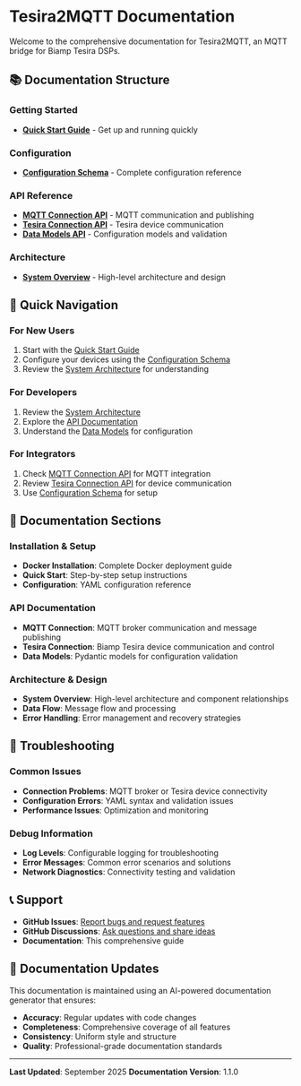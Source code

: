 # Tesira2MQTT Documentation

Welcome to the comprehensive documentation for Tesira2MQTT, an MQTT bridge for Biamp Tesira DSPs.

## 📚 Documentation Structure

### Getting Started
- **[Quick Start Guide](user-guides/quick-start.md)** - Get up and running quickly

### Configuration
- **[Configuration Schema](configuration/config-schema.md)** - Complete configuration reference

### API Reference
- **[MQTT Connection API](api/mqtt-connection.md)** - MQTT communication and publishing
- **[Tesira Connection API](api/tesira-connection.md)** - Tesira device communication
- **[Data Models API](api/models.md)** - Configuration models and validation

### Architecture
- **[System Overview](architecture/system-overview.md)** - High-level architecture and design

## 🚀 Quick Navigation

### For New Users
1. Start with the [Quick Start Guide](user-guides/quick-start.md)
2. Configure your devices using the [Configuration Schema](configuration/config-schema.md)
3. Review the [System Architecture](architecture/system-overview.md) for understanding

### For Developers
1. Review the [System Architecture](architecture/system-overview.md)
2. Explore the [API Documentation](api/)
3. Understand the [Data Models](api/models.md) for configuration

### For Integrators
1. Check [MQTT Connection API](api/mqtt-connection.md) for MQTT integration
2. Review [Tesira Connection API](api/tesira-connection.md) for device communication
3. Use [Configuration Schema](configuration/config-schema.md) for setup

## 📖 Documentation Sections

### Installation & Setup
- **Docker Installation**: Complete Docker deployment guide
- **Quick Start**: Step-by-step setup instructions
- **Configuration**: YAML configuration reference

### API Documentation
- **MQTT Connection**: MQTT broker communication and message publishing
- **Tesira Connection**: Biamp Tesira device communication and control
- **Data Models**: Pydantic models for configuration validation

### Architecture & Design
- **System Overview**: High-level architecture and component relationships
- **Data Flow**: Message flow and processing
- **Error Handling**: Error management and recovery strategies

## 🔧 Troubleshooting

### Common Issues
- **Connection Problems**: MQTT broker or Tesira device connectivity
- **Configuration Errors**: YAML syntax and validation issues
- **Performance Issues**: Optimization and monitoring

### Debug Information
- **Log Levels**: Configurable logging for troubleshooting
- **Error Messages**: Common error scenarios and solutions
- **Network Diagnostics**: Connectivity testing and validation

## 📞 Support

- **GitHub Issues**: [Report bugs and request features](https://github.com/rohankapoorcom/tesiratomqtt/issues)
- **GitHub Discussions**: [Ask questions and share ideas](https://github.com/rohankapoorcom/tesiratomqtt/discussions)
- **Documentation**: This comprehensive guide

## 🔄 Documentation Updates

This documentation is maintained using an AI-powered documentation generator that ensures:
- **Accuracy**: Regular updates with code changes
- **Completeness**: Comprehensive coverage of all features
- **Consistency**: Uniform style and structure
- **Quality**: Professional-grade documentation standards

---

**Last Updated**: September 2025
**Documentation Version**: 1.1.0
